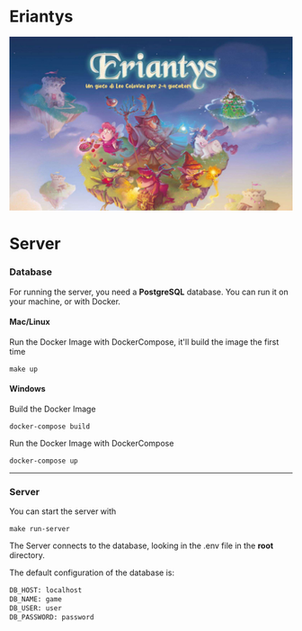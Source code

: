 # Eriantys
![alt text](./resources/assets/backgrounds/eryantis_background.png "Eryantis")

# Server

### Database

For running the server, you need a **PostgreSQL** database.
You can run it on your machine, or with Docker.

#### Mac/Linux

Run the Docker Image with DockerCompose, it'll build the image the first time

```
make up
```

#### Windows
Build the Docker Image
```
docker-compose build
```

Run the Docker Image with DockerCompose
```
docker-compose up
```


------------

### Server

You can start the server with
```
make run-server
```
The Server connects to the database, looking in the .env file in the **root** directory.

The default configuration of the database is:
```
DB_HOST: localhost
DB_NAME: game
DB_USER: user
DB_PASSWORD: password
```


